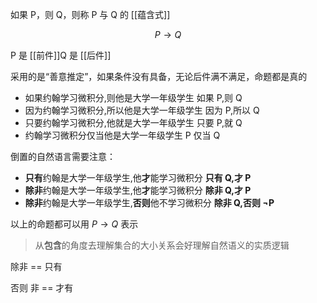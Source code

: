 ---
---

如果 P，则 Q，则称 P 与 Q 的 [[蕴含式]]

$$
P\to Q
$$

P 是 [[前件]]Q 是 [[后件]]

采用的是“善意推定”，如果条件没有具备，无论后件满不满足，命题都是真的

- 如果约翰学习微积分,则他是大学一年级学生    如果 P,则 Q
- 因为约翰学习微积分,所以他是大学一年级学生    因为 P,所以 Q
- 只要约翰学习微积分,他就是大学一年级学生    只要 P,就 Q
- 约翰学习微积分仅当他是大学一年级学生 P 仅当 Q

倒置的自然语言需要注意：

- **只有**约翰是大学一年级学生,他**才**能学习微积分    **只有 Q,才 P**
- **除非**约翰是大学一年级学生,他**才**能学习微积分    **除非 Q,才 P**
- **除非**约翰是大学一年级学生,**否则**他不学习微积分    **除非 Q,否则 $\neg$P**

以上的命题都可以用 $P \to Q$ 表示

>从**包含**的角度去理解集合的大小关系会好理解自然语义的实质逻辑

除非 == 只有

否则 非 == 才有
